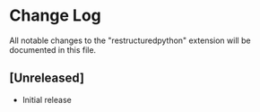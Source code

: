 # Change Log

All notable changes to the "restructuredpython" extension will be documented in this file.


## [Unreleased]

- Initial release